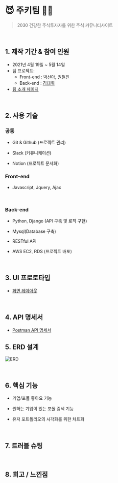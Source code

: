 # 😈 주키팀 👩‍💻

> 2030 건강한 주식투자자를 위한 주식 커뮤니티사이트

<br>

## 1. 제작 기간 & 참여 인원

- 2021년 4월 19일 ~ 5월 14일
- 팀 프로젝트:
  - Front-end : [박선아](https://github.com/seona926), [권철진](https://github.com/KwonCheulJin)
  - Back-end : [김대휘](https://github.com/kdh92417)
- [팀 소개 페이지](https://www.notion.so/90Factory-1c7c895ea0374b4bb5b91b8554cefe8e)

<br>

## 2. 사용 기술

### 공통

- Git & Github (프로젝트 관리)

- Slack (커뮤니케이션)

- Notion (프로젝트 문서화)

### Front-end

- Javascript, Jquery, Ajax

<br>

### Back-end

- Python, Django (API 구축 및 로직 구현)

- Mysql(Database 구축)

- RESTful API

- AWS EC2, RDS (프로젝트 배포)

<br>

## 3. UI 프로토타입

- [화면 레이아웃](https://www.notion.so/abdd5342960c4d63b3c86dc6e5fed852?v=0a22cb5caf674527b4560435b2ca5d7e)

<br>

## 4. API 명세서

 - [Postman API 명세서](https://documenter.getpostman.com/view/11682851/TzJvex3F)

## 5. ERD 설계

![ERD](https://user-images.githubusercontent.com/58774316/116773854-43d6d800-aa93-11eb-9c42-b012ddd8b260.png)

<br>

## 6. 핵심 기능

- 기업/포폴 좋아요 기능

- 원하는 기업이 있는 포폴 검색 기능

- 유저 포트폴리오의 시각화를 위한 차트화

<br>

## 7. 트러블 슈팅

<br>

## 8. 회고 / 느낀점
